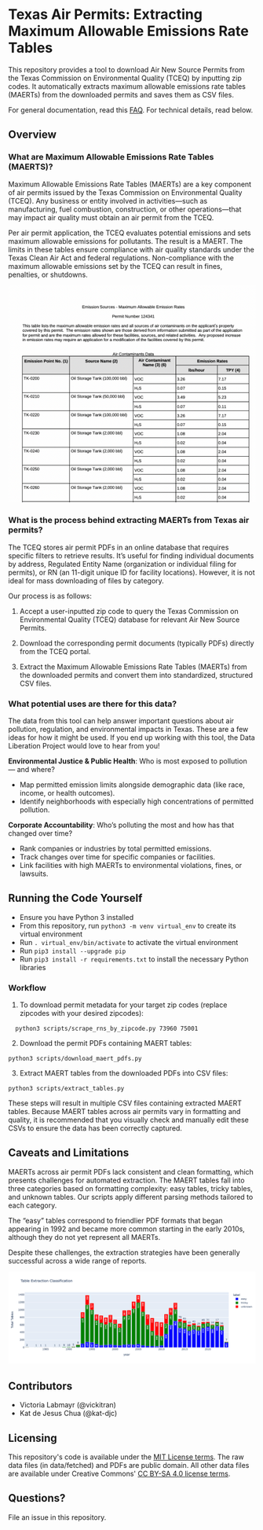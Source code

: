 # Texas Air Permits: Extracting Maximum Allowable Emissions Rate Tables

This repository provides a tool to download Air New Source Permits from the Texas Commission on Environmental Quality (TCEQ) by inputting zip codes. It automatically extracts maximum allowable emissions rate tables (MAERTs) from the downloaded permits and saves them as CSV files.

For general documentation, read this [FAQ](https://docs.google.com/document/d/1dJIYn_4FDi1xqVX2ouW0tIdX0m9RxJCeMvTg_j1kJ8w/edit?usp=sharing). For technical details, read below.

## Overview

### What are Maximum Allowable Emissions Rate Tables (MAERTS)?

Maximum Allowable Emissions Rate Tables (MAERTs) are a key component of air permits issued by the Texas Commission on Environmental Quality (TCEQ). Any business or entity involved in activities—such as manufacturing, fuel combustion, construction, or other operations—that may impact air quality must obtain an air permit from the TCEQ.

Per air permit application, the TCEQ evaluates potential emissions and sets maximum allowable emissions for pollutants. The result is a MAERT. The limits in these tables ensure compliance with air quality standards under the Texas Clean Air Act and federal regulations. Non-compliance with the maximum allowable emissions set by the TCEQ can result in fines, penalties, or shutdowns.

![Sample Table](assets/table.png)

### What is the process behind extracting MAERTs from Texas air permits?

The TCEQ stores air permit PDFs in an online database that requires specific filters to retrieve results. It’s useful for finding individual documents by address, Regulated Entity Name (organization or individual filing for permits), or RN (an 11-digit unique ID for facility locations). However, it is not ideal for mass downloading of files by category. 

Our process is as follows:

1. Accept a user-inputted zip code to query the Texas Commission on Environmental Quality (TCEQ) database for relevant Air New Source Permits.

2. Download the corresponding permit documents (typically PDFs) directly from the TCEQ portal.

3. Extract the Maximum Allowable Emissions Rate Tables (MAERTs) from the downloaded permits and convert them into standardized, structured CSV files.

### What potential uses are there for this data? 
The data from this tool can help answer important questions about air pollution, regulation, and environmental impacts in Texas. These are a few ideas for how it might be used. If you end up working with this tool, the Data Liberation Project would love to hear from you!

**Environmental Justice & Public Health**: Who is most exposed to pollution — and where?
- Map permitted emission limits alongside demographic data (like race, income, or health outcomes).
- Identify neighborhoods with especially high concentrations of permitted pollution.

**Corporate Accountability**: Who’s polluting the most and how has that changed over time?
- Rank companies or industries by total permitted emissions.
- Track changes over time for specific companies or facilities.
- Link facilities with high MAERTs to environmental violations, fines, or lawsuits.

## Running the Code Yourself
- Ensure you have Python 3 installed
- From this repository, run `python3 -m venv virtual_env` to create its virtual environment
- Run `. virtual_env/bin/activate` to activate the virtual environment
- Run `pip3 install --upgrade pip`
- Run `pip3 install -r requirements.txt` to install the necessary Python libraries
  
### Workflow
1. To download permit metadata for your target zip codes (replace zipcodes with your desired zipcodes):
```
  python3 scripts/scrape_rns_by_zipcode.py 73960 75001 
```
2. Download the permit PDFs containing MAERT tables:
```
python3 scripts/download_maert_pdfs.py
```
3. Extract MAERT tables from the downloaded PDFs into CSV files:
```
python3 scripts/extract_tables.py
```
These steps will result in multiple CSV files containing extracted MAERT tables. Because MAERT tables across air permits vary in formatting and quality, it is recommended that you visually check and manually edit these CSVs to ensure the data has been correctly captured.

## Caveats and Limitations

MAERTs across air permit PDFs lack consistent and clean formatting, which presents challenges for automated extraction. The MAERT tables fall into three categories based on formatting complexity: easy tables, tricky tables, and unknown tables. Our scripts apply different parsing methods tailored to each category.

The “easy” tables correspond to friendlier PDF formats that began appearing in 1992 and became more common starting in the early 2010s, although they do not yet represent all MAERTs.

Despite these challenges, the extraction strategies have been generally successful across a wide range of reports.

![Sample Table](assets/doc.png)

## Contributors
- Victoria Labmayr (@vickitran)
- Kat de Jesus Chua (@kat-djc)

## Licensing
This repository's code is available under the [MIT License terms](https://opensource.org/license/mit). The raw data files (in data/fetched) and PDFs are public domain. All other data files are available under Creative Commons' [CC BY-SA 4.0 license terms](https://creativecommons.org/licenses/by-sa/4.0/).

## Questions?
File an issue in this repository. 
